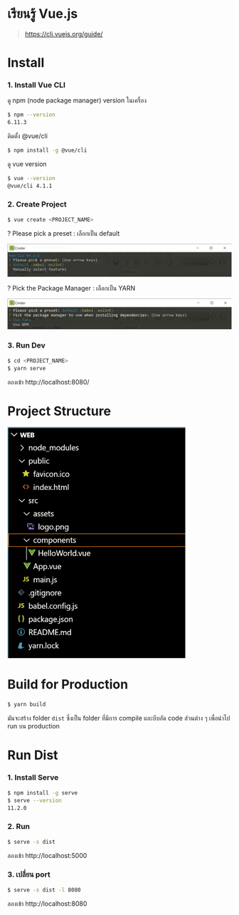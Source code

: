 # เรียนรู้ Vue.js

> https://cli.vuejs.org/guide/  

# Install  

### 1. Install Vue CLI

ดู npm (node package manager) version ในเครื่อง
```sh
$ npm --version
6.11.3
```
ติดตั้ง @vue/cli
```sh
$ npm install -g @vue/cli
```
ดู vue version
```sh
$ vue --version
@vue/cli 4.1.1  
```
### 2. Create Project

```sh
$ vue create <PROJECT_NAME> 
```
? Please pick a preset : เลือกเป็น default  

![](create-project_1.png)

? Pick the Package Manager : เลือกเป็น YARN 

![](create-project_2.png)

### 3. Run Dev  

```sh
$ cd <PROJECT_NAME>  
$ yarn serve 
```

ลองเข้า http://localhost:8080/    

# Project Structure  

<img src="project-structure.png" width="400px"/>

# Build for Production 

```sh
$ yarn build 
```

มันจะสร้าง folder `dist` ซึ่งเป็น folder ที่มีการ compile และบีบอัด code ส่วนต่าง ๆ เพื่อนำไป run บน production  

# Run Dist 

### 1. Install Serve  
```sh
$ npm install -g serve  
$ serve --version  
11.2.0  
```

### 2. Run 
```sh
$ serve -s dist  
```

ลองเข้า http://localhost:5000 

### 3. เปลี่ยน port 
```sh
$ serve -s dist -l 8080  
```

ลองเข้า http://localhost:8080   
